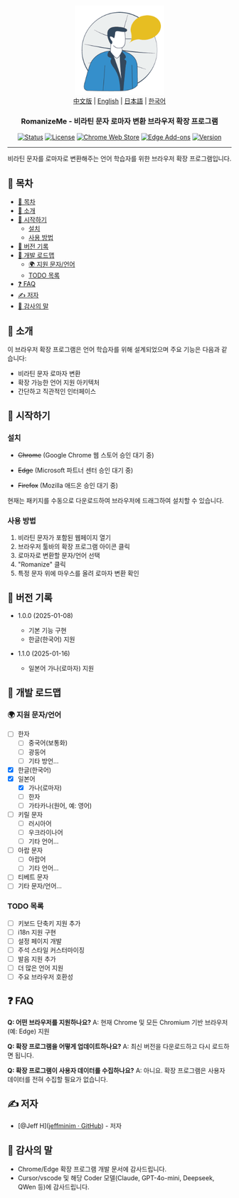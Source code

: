 <p align="center">
  <a href="" rel="noopener">
 <img width=200px height=200px src="assets/romanizemelogo256.png" alt="RomanizeMe - 브라우저 확장 프로그램 로고"></a>
 <br>
 <a href="./README.zh.md">中文版</a> | <a href="./README.md">English</a> | <a href="./README.ja.md">日本語</a> | <a href="./README.ko.md">한국어</a>
</p>

<h3 align="center">RomanizeMe - 비라틴 문자 로마자 변환 브라우저 확장 프로그램</h3>

<div align="center">

[![Status](https://img.shields.io/badge/status-active-success.svg)]()
[![License](https://img.shields.io/badge/license-MIT-blue.svg)](/LICENSE)
[![Chrome Web Store](https://img.shields.io/chrome-web-store/v/your-extension-id.svg)](https://chrome.google.com/webstore/detail/your-extension-id)
[![Edge Add-ons](https://img.shields.io/badge/edge-add--ons-blue.svg)](https://microsoftedge.microsoft.com/addons/detail/your-extension-id)
[![Version](https://img.shields.io/badge/version-1.1.0-blue.svg)](https://github.com/jeffminim/RomanizeMe/releases/tag/v1.1.0)

</div>

---

<p align="center"> 비라틴 문자를 로마자로 변환해주는 언어 학습자를 위한 브라우저 확장 프로그램입니다.
    <br> 
</p>

## 📝 목차

- [📝 목차](#-목차)
- [🧐 소개 ](#-소개-)
- [🏁 시작하기 ](#-시작하기-)
  - [설치](#설치)
  - [사용 방법](#사용-방법)
- [📅 버전 기록 ](#-버전-기록-)
- [📅 개발 로드맵 ](#-개발-로드맵-)
  - [🌍 지원 문자/언어 ](#-지원-문자언어-)
  - [TODO 목록](#todo-목록)
- [❓ FAQ ](#-faq-)
- [✍️ 저자 ](#️-저자-)
- [🎉 감사의 말 ](#-감사의-말-)

## 🧐 소개 <a name = "about"></a>

이 브라우저 확장 프로그램은 언어 학습자를 위해 설계되었으며 주요 기능은 다음과 같습니다:

- 비라틴 문자 로마자 변환
- 확장 가능한 언어 지원 아키텍처
- 간단하고 직관적인 인터페이스

## 🏁 시작하기 <a name = "getting-started"></a>

### 설치

- ~~Chrome~~ (Google Chrome 웹 스토어 승인 대기 중)

- ~~Edge~~ (Microsoft 파트너 센터 승인 대기 중)

- ~~Firefox~~ (Mozilla 애드온 승인 대기 중)

현재는 패키지를 수동으로 다운로드하여 브라우저에 드래그하여 설치할 수 있습니다.

### 사용 방법

1. 비라틴 문자가 포함된 웹페이지 열기
2. 브라우저 툴바의 확장 프로그램 아이콘 클릭
3. 로마자로 변환할 문자/언어 선택
4. "Romanize" 클릭
5. 특정 문자 위에 마우스를 올려 로마자 변환 확인

## 📅 버전 기록 <a name = "version-history"></a>

- 1.0.0 (2025-01-08)
  
  - 기본 기능 구현
  - 한글(한국어) 지원

- 1.1.0 (2025-01-16)
  
  - 일본어 가나(로마자) 지원

## 📅 개발 로드맵 <a name = "development-roadmap"></a>

### 🌍 지원 문자/언어 <a name = "supported-scriptslanguages"></a>

- [ ] 한자
  - [ ] 중국어(보통화)
  - [ ] 광둥어
  - [ ] 기타 방언...
- [X] 한글(한국어)
- [x] 일본어
  - [x] 가나(로마자)
  - [ ] 한자
  - [ ] 가타카나(원어, 예: 영어)
- [ ] 키릴 문자
  - [ ] 러시아어
  - [ ] 우크라이나어
  - [ ] 기타 언어...
- [ ] 아랍 문자
  - [ ] 아랍어
  - [ ] 기타 언어...
- [ ] 티베트 문자
- [ ] 기타 문자/언어...

### TODO 목록

- [ ] 키보드 단축키 지원 추가
- [ ] i18n 지원 구현
- [ ] 설정 페이지 개발
- [ ] 주석 스타일 커스터마이징
- [ ] 발음 지원 추가
- [ ] 더 많은 언어 지원
- [ ] 주요 브라우저 호환성

## ❓ FAQ <a name = "faq"></a>

**Q: 어떤 브라우저를 지원하나요?**
A: 현재 Chrome 및 모든 Chromium 기반 브라우저(예: Edge) 지원

**Q: 확장 프로그램을 어떻게 업데이트하나요?**
A: 최신 버전을 다운로드하고 다시 로드하면 됩니다.

**Q: 확장 프로그램이 사용자 데이터를 수집하나요?**
A: 아니요. 확장 프로그램은 사용자 데이터를 전혀 수집할 필요가 없습니다.

## ✍️ 저자 <a name = "Author"></a>

- [@Jeff H]([jeffminim · GitHub](https://github.com/jeffminim)) - 저자

## 🎉 감사의 말 <a name = "Acknowledgement"></a>

- Chrome/Edge 확장 프로그램 개발 문서에 감사드립니다.
- Cursor/vscode 및 해당 Coder 모델(Claude, GPT-4o-mini, Deepseek, QWen 등)에 감사드립니다.
